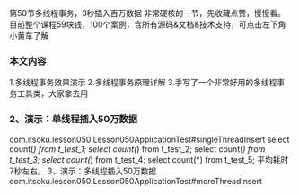 第50节多线程事务，3秒插入百万数据
非常硬核的一节，先收藏点赞，慢慢看。
目前整个课程59块钱，100个案例，含所有源码&文档&技术支持，可点击左下角小黄车了解
### 本文内容
1.多线程事务效果演示
2.多线程事务原理详解
3.手写了一个非常好用的多线程事务工具类，大家拿去用
### 2、演示：单线程插入50万数据
com.itsoku.lesson050.Lesson050ApplicationTest#singleThreadInsert
select count(*) from t_test_1;
select count(*) from t_test_2;
select count(*) from t_test_3;
select count(*) from t_test_4;
select count(*) from t_test_5;
平均耗时7秒左右。
3、演示：多线程插入50万数据
com.itsoku.lesson050.Lesson050ApplicationTest#moreThreadInsert
